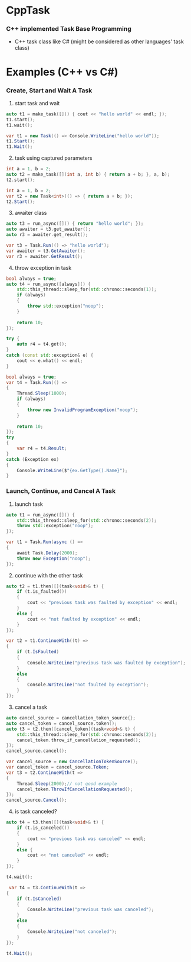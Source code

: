 # CppTask
### C++ implemented Task Base Programming
- C++ task class like C# (might be considered as other languages' task class)

# Examples (C++ vs C#)
### Create, Start and Wait A Task
1. start task and wait
```cpp
auto t1 = make_task([]() { cout << "hello world" << endl; });
t1.start();
t1.wait();
```
```csharp
var t1 = new Task(() => Console.WriteLine("hello world"));
t1.Start();
t1.Wait();
```

2. task using captured parameters
```cpp
int a = 1, b = 2;
auto t2 = make_task([](int a, int b) { return a + b; }, a, b);
t2.start();
```

```csharp
int a = 1, b = 2;
var t2 = new Task<int>(() => { return a + b; });
t2.Start();
```

3. awaiter class
```cpp
auto t3 = run_async([]() { return "hello world"; });
auto awaiter = t3.get_awaiter();
auto r3 = awaiter.get_result();
```

```csharp
var t3 = Task.Run(() => "hello world");
var awaiter = t3.GetAwaiter();
var r3 = awaiter.GetResult();
```

4. throw exception in task
```cpp
bool always = true;
auto t4 = run_async([always]() { 
	std::this_thread::sleep_for(std::chrono::seconds(1));
	if (always)
	{
		throw std::exception("noop");
	}
	
	return 10; 
});

try {
	auto r4 = t4.get();
}
catch (const std::exception& e) {
	cout << e.what() << endl;
}
```
```csharp
bool always = true;
var t4 = Task.Run(() => 
{ 
    Thread.Sleep(1000);
    if (always)
    {
        throw new InvalidProgramException("noop");
    }
                 
    return 10; 
});
try
{
    var r4 = t4.Result;
}
catch (Exception ex)
{
    Console.WriteLine($"{ex.GetType().Name}");
}
```
### Launch, Continue, and Cancel A Task
1. launch task
```cpp
auto t1 = run_async([]() {
	std::this_thread::sleep_for(std::chrono::seconds(2));
	throw std::exception("noop");
});
```
```csharp
var t1 = Task.Run(async () =>
{
    await Task.Delay(2000);
    throw new Exception("noop");
});
```
2. continue with the other task
```cpp
auto t2 = t1.then([](task<void>& t) {
    if (t.is_faulted())
    {
	    cout << "previous task was faulted by exception" << endl;
    }
    else {
	    cout << "not faulted by exception" << endl;
    }
});
```
```csharp
var t2 = t1.ContinueWith((t) =>
{
    if (t.IsFaulted)
    {
        Console.WriteLine("previous task was faulted by exception");
    }
    else
    {
        Console.WriteLine("not faulted by exception");
    }
});
```
3. cancel a task
```cpp
auto cancel_source = cancellation_token_source{};
auto cancel_token = cancel_source.token();
auto t3 = t2.then([cancel_token](task<void>& t) {
	std::this_thread::sleep_for(std::chrono::seconds(2));
	cancel_token.throw_if_cancellation_requested();
});
cancel_source.cancel();
```
```csharp
var cancel_source = new CancellationTokenSource();
var cancel_token = cancel_source.Token;
var t3 = t2.ContinueWith(t =>
{
    Thread.Sleep(2000);// not good example
    cancel_token.ThrowIfCancellationRequested();
});
cancel_source.Cancel();
```
4. is task canceled?
```cpp
auto t4 = t3.then([](task<void>& t) {
	if (t.is_canceled())
	{
		cout << "previous task was canceled" << endl;
	}
	else {
		cout << "not canceled" << endl;
	}
});

t4.wait();
```
```csharp
 var t4 = t3.ContinueWith(t =>
{
    if (t.IsCanceled)
    {
        Console.WriteLine("previous task was canceled");
    }
    else
    {
        Console.WriteLine("not canceled");
    }
});

t4.Wait();
```